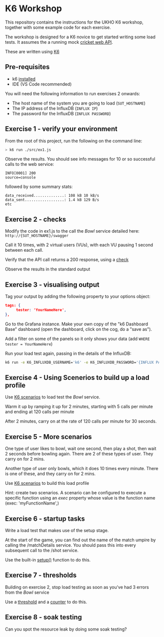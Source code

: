 # K6 Workshop

This repository contains the instructions for the UKHO K6 workshop, together with some example code for each exercise.

The workshop is designed for a K6 novice to get started writing some load tests.  It assumes the a running mock [cricket web API](https://github.com/nevillejrbrown/CricketApp).

These are written using [K6](https://k6.io)

## Pre-requisites

- k6 [installed](https://k6.io/docs/getting-started/installation/)
- IDE (VS Code recommended)

You will need the following information to run exercises 2 onwards:

- The host name of the system you are going to load (`SUT_HOSTNAME`)
- The IP address of the InfluxDB (`INFLUX IP`)
- The password for the InfluxDB (`INFLUX PASSWORD`)

## Exercise 1 - verify your environment

From the root of this project, run the following on the command line:

```bash
> k6 run ./src/ex1.js
```

Observe the results.  You should see info messages for 10 or so successful calls to the web service:

```Text
INFO[0001] 200                                           source=console
```

followed by some summary stats:

```Text
data_received..............: 108 kB 10 kB/s
data_sent..................: 1.4 kB 129 B/s
etc
```

## Exercise 2 - checks

Modify the code in ex1.js to the call the *Bowl* service detailed here: `http://{SUT_HOSTNAME}/swagger`

Call it 10 times, with 2 virtual users (VUs), with each VU pausing 1 second between each call.

Verify that the API call returns a 200 response, using a [check](https://k6.io/docs/using-k6/checks/)

Observe the results in the standard output

## Exercise 3 - visualising output

Tag your output by adding the following property to your options object:

```JSON
tags: {
     tester: 'YourNameHere',
},
```

Go to the Grafana instance.  Make your own copy of the "k6 Dashboard Base" dashboard (open the dashboard, click on the cog, do a "save as").

Add a filter on some of the panels so it only shows your data (add `WHERE tester = YourNameHere`)

Run your load test again, passing in the details of the InfluxDB:

```bash
k6 run -e K6_INFLUXDB_USERNAME='k6' -e K6_INFLUXDB_PASSWORD='{INFLUX PASSWORD}' --out influxdb=http://{INFLUX IP}:8086/k6 ./src/loadTest.js
```

## Exercise 4 - Using Scenerios to build up a load profile

Use [K6 scenarios](https://k6.io/docs/using-k6/scenarios/) to load test the *Bowl* service.  

Warm it up by ramping it up for 2 minutes, starting with 5 calls per minute and ending at 120 calls per minute

After 2 minutes, carry on at the rate of 120 calls per minute for 30 seconds.

## Exercise 5 - More scenarios

One type of user likes to bowl, wait one second, then play a shot, then wait 2 seconds before bowling again.  There are 2 of these types of user.  They carry on for 2 mins.

Another type of user only bowls, which it does 10 times every minute.  There is one of these, and they carry on for 2 mins.

Use [K6 scenarios](https://k6.io/docs/using-k6/scenarios/) to build this load profile

Hint: create two scenarios.  A scenario can be configured to execute a specific function using an *exec* property whose value is the function name (exec: 'myFunctionName',)

## Exercise 6 - startup tasks

Write a load test that makes use of the setup stage.

At the start of the game, you can find out the name of the match umpire by calling the /matchDetails service.  You should pass this into every subsequent call to the /shot service.  

Use the built-in [setup()](https://k6.io/docs/using-k6/test-life-cycle/#setup-and-teardown-stages) function to do this.

## Exercise 7 - thresholds

Building on exercise 2, stop load testing as soon as you've had 3 errors from the *Bowl* service

Use a [threshold](https://k6.io/docs/using-k6/thresholds/) and a [counter](https://k6.io/docs/javascript-api/k6-metrics/counter#examples) to do this.

## Exercise 8 - soak testing

Can you spot the resource leak by doing some soak testing?
